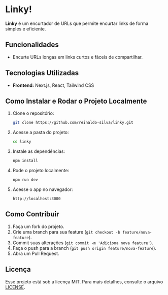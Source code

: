 # Linky!

**Linky** é um encurtador de URLs que permite encurtar links de forma simples e eficiente.

## Funcionalidades

- Encurte URLs longas em links curtos e fáceis de compartilhar.

## Tecnologias Utilizadas

- **Frontend:** Next.js, React, Tailwind CSS

## Como Instalar e Rodar o Projeto Localmente

1. Clone o repositório:

   ```bash
   git clone https://github.com/reinaldo-silva/linky.git
   ```

2. Acesse a pasta do projeto:

   ```bash
   cd linky
   ```

3. Instale as dependências:

   ```bash
   npm install
   ```

4. Rode o projeto localmente:

   ```bash
   npm run dev
   ```

5. Acesse o app no navegador:

   ```
   http://localhost:3000
   ```

## Como Contribuir

1. Faça um fork do projeto.
2. Crie uma branch para sua feature (`git checkout -b feature/nova-feature`).
3. Commit suas alterações (`git commit -m 'Adiciona nova feature'`).
4. Faça o push para a branch (`git push origin feature/nova-feature`).
5. Abra um Pull Request.

## Licença

Esse projeto está sob a licença MIT. Para mais detalhes, consulte o arquivo [LICENSE](LICENSE).
